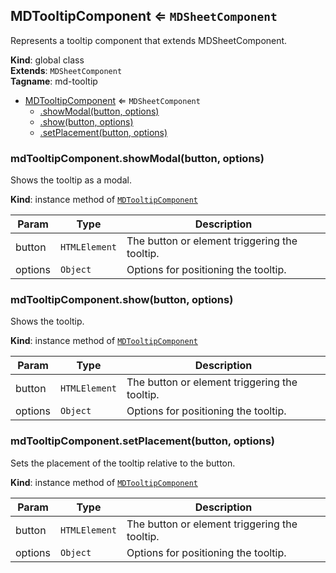 <a name="MDTooltipComponent"></a>

## MDTooltipComponent ⇐ <code>MDSheetComponent</code>
Represents a tooltip component that extends MDSheetComponent.

**Kind**: global class  
**Extends**: <code>MDSheetComponent</code>  
**Tagname**: md-tooltip  

* [MDTooltipComponent](#MDTooltipComponent) ⇐ <code>MDSheetComponent</code>
    * [.showModal(button, options)](#MDTooltipComponent+showModal)
    * [.show(button, options)](#MDTooltipComponent+show)
    * [.setPlacement(button, options)](#MDTooltipComponent+setPlacement)

<a name="MDTooltipComponent+showModal"></a>

### mdTooltipComponent.showModal(button, options)
Shows the tooltip as a modal.

**Kind**: instance method of [<code>MDTooltipComponent</code>](#MDTooltipComponent)  

| Param | Type | Description |
| --- | --- | --- |
| button | <code>HTMLElement</code> | The button or element triggering the tooltip. |
| options | <code>Object</code> | Options for positioning the tooltip. |

<a name="MDTooltipComponent+show"></a>

### mdTooltipComponent.show(button, options)
Shows the tooltip.

**Kind**: instance method of [<code>MDTooltipComponent</code>](#MDTooltipComponent)  

| Param | Type | Description |
| --- | --- | --- |
| button | <code>HTMLElement</code> | The button or element triggering the tooltip. |
| options | <code>Object</code> | Options for positioning the tooltip. |

<a name="MDTooltipComponent+setPlacement"></a>

### mdTooltipComponent.setPlacement(button, options)
Sets the placement of the tooltip relative to the button.

**Kind**: instance method of [<code>MDTooltipComponent</code>](#MDTooltipComponent)  

| Param | Type | Description |
| --- | --- | --- |
| button | <code>HTMLElement</code> | The button or element triggering the tooltip. |
| options | <code>Object</code> | Options for positioning the tooltip. |

